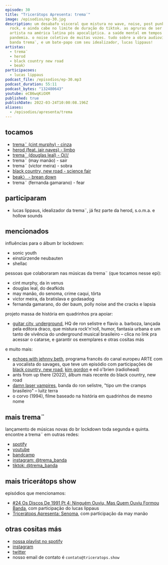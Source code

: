 ```yaml
---
episode: 30
title: "Tricerátops Apresenta: trema¨"
image: /episodios/ep-30.jpg
description: um desabafo visceral que mistura no wave, noise, post punk, kraut
  rock, e ainda cabe no limite de duração do tiktok. as agruras de ser um
  artista na américa latina pós apocalíptica. a saúde mental em tempos de
  pandemia. o noise coletivo de muitas vozes. tudo sobre a obra audiovisual da
  banda trema¨, e um bate-papo com seu idealizador, lucas lippaus!
artistas:
  - trema¨
  - herod
  - black country new road
  - beak〉
participacoes:
  - lucas lippaus
podcast_file: /episodios/ep-30.mp3
podcast_duration: 55:11
podcast_bytes: "132480643"
youtube: eCB6wqKiOXM
published: true
publishDate: 2022-03-24T10:00:08.196Z
aliases:
  - /episodios/apresenta/trema
---
```

## tocamos

* [trema¨ (cint murphy) - cinza](https://www.youtube.com/watch?v=y5KWg5GDKEI)
* [herod (feat. jair naves) - limbo](https://www.youtube.com/watch?v=VuhByhSuyFY)
* [trema¨ (douglas leal) - O///](https://www.youtube.com/watch?v=eLtPJriwBEk)
* trema¨ (may manão) - sair
* trema¨ (victor meira) - sobra
* [black country, new road - science fair](https://www.youtube.com/watch?v=gXay__MuoGw)
* [﻿beak〉 - brean down](https://www.youtube.com/watch?v=PEzCGrh7bwc)
* trema¨ (fernanda gamarano) - fear

## participaram

* lucas lippaus, idealizador da trema¨, já fez parte da herod, s.o.m.a. e hollow sounds

## mencionados

influências para o álbum br lockdown:

* sonic youth
* einstürzende neubauten
* shellac

pessoas que colaboraram nas músicas da trema¨ (que tocamos nesse epi):

* cint murphy, da in venus
* douglas leal, do deafkids
* may manão, do senoma, crime caqui, tôrta
* victor meira, da bratislava e godasadog
* fernanda gamarano, do der baum, polly noise and the cracks e lapsia

projeto massa de história em quadrinhos pra apoiar:

* [guitar city, underground](https://www.catarse.me/guitarcity), HQ de ron selistre e flavio a. barboza, lançada pela editora draco, que mistura rock'n'roll, humor, fantasia urbana e um tanto de vivência do underground musical brasileiro – clica no link pra acessar o catarse, e garantir os exemplares e otras cositas más

e muito mais:

* [echoes with jehnny beth](https://www.arte.tv/fr/videos/RC-018561/echoes-with-jehnny-beth/), programa francês do canal europeu ARTE com a vocalista do savages, que teve um episódio com participações de [black country, new road](https://www.youtube.com/watch?v=L78Akgx3o_A), [kim gordon](https://www.youtube.com/watch?v=63hAZ80JKwY) e ed o'brien (radiohead)
* ants from up there (2022), álbum mais recente do black country, new road
* [damn laser vampires](https://web.facebook.com/DamnLaserVampires), banda do ron selistre, "tipo um the cramps brasileiro" – luitz terra 
* o corvo (1994), filme baseado na história em quadrinhos de mesmo nome

## mais trema¨

lançamento de músicas novas do br lockdown toda segunda e quinta. encontre a trema¨ em outras redes:

* [spotify](https://open.spotify.com/artist/40m8fndgjli1LIAPjn2VDV)
* [youtube](https://www.youtube.com/channel/UCGMGSWLtl9pnIeDiZSLMM0Q/featured)
* [bandcamp](https://tremabanda.bandcamp.com/)
* [instagram: @trema_banda](https://www.instagram.com/trema_banda/)
* [tiktok: @trema_banda](https://www.tiktok.com/@trema_banda)

## mais tricerátops show

episódios que mencionamos:

* [#24 Os Discos De 1991 Pt 4: Ninguém Ouviu, Mas Quem Ouviu Formou Banda](https://www.triceratops.show/episodios/24/), com participação do lucas lippaus
* [Tricerátops Apresenta: Senoma](https://www.triceratops.show/episodios/apresenta/senoma/), com participação da may manão

## otras cositas más

* [nossa playlist no spotify](https://open.spotify.com/playlist/0UiztKuga6LmTAxWTsUQdw?si=fb96026bc1994d90)
* [instagram](https://www.instagram.com/triceratops.show/)
* [twitter](https://twitter.com/TriceratopsShow/)
* nosso email de contato é `contato@triceratops.show`
